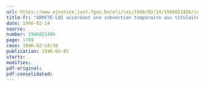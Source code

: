 ```yaml
---
url: https://www.ejustice.just.fgov.be/eli/loi/1946/02/14/1946021406/justel
title-fr: "ARRETE-LOI accordant une subvention temporaire aux titulaires de certaines pensions spéciales à charge du Trésor"
date: 1946-02-14
source:
number: 1946021406
page: 1749
case: 1946-02-14/36
publication: 1946-03-01
starts:
modifies:
pdf-original:
pdf-consolidated:
---
```


